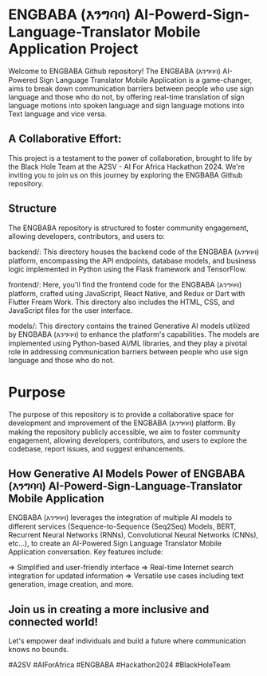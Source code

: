 # ENGBABA (እንግባባ) AI-Powerd-Sign-Language-Translator Mobile Application Project

Welcome to ENGBABA Github repository! The ENGBABA (እንግባባ) AI-Powered Sign Language Translator Mobile Application is a game-changer, aims to break down communication barriers between people who use sign language and those who do not, by offering real-time translation of sign language motions into spoken language and sign language motions into Text language and vice versa.

## A Collaborative Effort:

This project is a testament to the power of collaboration, brought to life by the Black Hole Team at the A2SV - AI For Africa Hackathon 2024. We're inviting you to join us on this journey by exploring the ENGBABA Github repository.

## Structure
The ENGBABA repository is structured to foster community engagement, allowing developers, contributors, and users to:

backend/: This directory houses the backend code of the ENGBABA (እንግባባ) platform, encompassing the API endpoints, database models, and business logic implemented in Python using the Flask framework and TensorFlow.

frontend/: Here, you'll find the frontend code for the ENGBABA (እንግባባ) platform, crafted using JavaScript, React Native, and Redux or Dart with Flutter Fream Work. This directory also includes the HTML, CSS, and JavaScript files for the user interface.

models/: This directory contains the trained Generative AI models utilized by ENGBABA (እንግባባ) to enhance the platform's capabilities. The models are implemented using Python-based AI/ML libraries, and they play a pivotal role in addressing communication barriers between people who use sign language and those who do not.

# Purpose
The purpose of this repository is to provide a collaborative space for development and improvement of the ENGBABA (እንግባባ) platform. By making the repository publicly accessible, we aim to foster community engagement, allowing developers, contributors, and users to explore the codebase, report issues, and suggest enhancements.

## How Generative AI Models Power of ENGBABA (እንግባባ) AI-Powerd-Sign-Language-Translator Mobile Application

ENGBABA (እንግባባ) leverages the integration of multiple AI models to different services (Sequence-to-Sequence (Seq2Seq) Models, BERT, Recurrent Neural Networks (RNNs), Convolutional Neural Networks (CNNs), etc...), to create an AI-Powered Sign Language Translator Mobile Application conversation. Key features include:

=> Simplified and user-friendly interface
=> Real-time Internet search integration for updated information
=> Versatile use cases including text generation, image creation, and more.

## Join us in creating a more inclusive and connected world!

Let's empower deaf individuals and build a future where communication knows no bounds.

#A2SV #AIForAfrica #ENGBABA #Hackathon2024 #BlackHoleTeam
